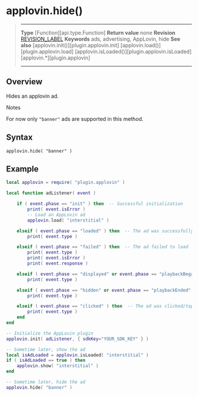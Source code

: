 # applovin.hide()

> --------------------- ------------------------------------------------------------------------------------------
> __Type__              [Function][api.type.Function]
> __Return value__      none
> __Revision__          [REVISION_LABEL](REVISION_URL)
> __Keywords__          ads, advertising, AppLovin, hide
> __See also__          [applovin.init()][plugin.applovin.init]
>						[applovin.load()][plugin.applovin.load]
>						[applovin.isLoaded()][plugin.applovin.isLoaded]
>						[applovin.*][plugin.applovin]
> --------------------- ------------------------------------------------------------------------------------------


## Overview

Hides an applovin ad.

<div class="guide-notebox">
<div class="notebox-title">Notes</div>

For now only `"banner"` ads are supported in this method.

</div>


## Syntax

	applovin.hide( "banner" )


## Example

``````lua
local applovin = require( "plugin.applovin" )

local function adListener( event )

	if ( event.phase == "init" ) then  -- Successful initialization
		print( event.isError )
		-- Load an AppLovin ad
		applovin.load( "interstitial" )

	elseif ( event.phase == "loaded" ) then  -- The ad was successfully loaded
		print( event.type )

	elseif ( event.phase == "failed" ) then  -- The ad failed to load
		print( event.type )
		print( event.isError )
		print( event.response )

	elseif ( event.phase == "displayed" or event.phase == "playbackBegan" ) then  -- The ad was displayed/played
		print( event.type )

	elseif ( event.phase == "hidden" or event.phase == "playbackEnded" ) then  -- The ad was closed/hidden
		print( event.type )

	elseif ( event.phase == "clicked" ) then  -- The ad was clicked/tapped
		print( event.type )
	end
end

-- Initialize the AppLovin plugin
applovin.init( adListener, { sdkKey="YOUR_SDK_KEY" } )

-- Sometime later, show the ad
local isAdLoaded = applovin.isLoaded( "interstitial" )
if ( isAdLoaded == true ) then
	applovin.show( "interstitial" )
end

-- Sometime later, hide the ad
applovin.hide( "banner" )
``````
